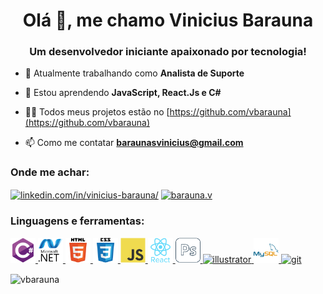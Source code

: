 <h1 align="center">Olá 👋, me chamo Vinicius Barauna</h1>
<h3 align="center">Um desenvolvedor iniciante apaixonado por tecnologia!</h3>

- 🔭 Atualmente trabalhando como **Analista de Suporte**

- 🌱 Estou aprendendo **JavaScript, React.Js e C#**

- 👨‍💻 Todos meus projetos estão no [https://github.com/vbarauna](https://github.com/vbarauna)

- 📫 Como me contatar **baraunasvinicius@gmail.com**

<h3 align="left">Onde me achar:</h3>
<p align="left">
<a href="https://linkedin.com/in/linkedin.com/in/vinicius-barauna/" target="blank"><img align="center" src="https://cdn.jsdelivr.net/npm/simple-icons@3.0.1/icons/linkedin.svg" alt="linkedin.com/in/vinicius-barauna/" height="30" width="40" /></a>
<a href="https://instagram.com/barauna.v" target="blank"><img align="center" src="https://cdn.jsdelivr.net/npm/simple-icons@3.0.1/icons/instagram.svg" alt="barauna.v" height="30" width="40" /></a>
</p>

<h3 align="left">Linguagens e ferramentas:</h3>
<p align="left"> </a> <a href="https://www.w3schools.com/cs/" target="_blank"> <img src="https://raw.githubusercontent.com/devicons/devicon/master/icons/csharp/csharp-original.svg" alt="csharp" width="40" height="40"/> </a> <a href="https://dotnet.microsoft.com/" target="_blank"> <img src="https://raw.githubusercontent.com/devicons/devicon/master/icons/dot-net/dot-net-original-wordmark.svg" alt="dotnet" width="40" height="40"/> </a> <a href="https://www.w3.org/html/" target="_blank"> <img src="https://raw.githubusercontent.com/devicons/devicon/master/icons/html5/html5-original-wordmark.svg" alt="html5" width="40" height="40"/> </a> <a href="https://www.w3schools.com/css/" target="_blank"> <img src="https://raw.githubusercontent.com/devicons/devicon/master/icons/css3/css3-original-wordmark.svg" alt="css3" width="40" height="40"/> </a> <a href="https://developer.mozilla.org/en-US/docs/Web/JavaScript" target="_blank"> <img src="https://raw.githubusercontent.com/devicons/devicon/master/icons/javascript/javascript-original.svg" alt="javascript" width="40" height="40"/> </a> 
<a href="https://reactjs.org/" target="_blank"> <img src="https://raw.githubusercontent.com/devicons/devicon/master/icons/react/react-original-wordmark.svg" alt="react" width="40" height="40"/> </a>  <a href="https://www.photoshop.com/en" target="_blank"> <img src="https://raw.githubusercontent.com/devicons/devicon/master/icons/photoshop/photoshop-line.svg" alt="photoshop" width="40" height="40"/> </a> <a href="https://www.adobe.com/in/products/illustrator.html" target="_blank"> <img src="https://www.vectorlogo.zone/logos/adobe_illustrator/adobe_illustrator-icon.svg" alt="illustrator" width="40" height="40"/> </a> <a href="https://www.mysql.com/" target="_blank"> <img src="https://raw.githubusercontent.com/devicons/devicon/master/icons/mysql/mysql-original-wordmark.svg" alt="mysql" width="40" height="40"/> </a>
<a href="https://git-scm.com/" target="_blank"> <img src="https://www.vectorlogo.zone/logos/git-scm/git-scm-icon.svg" alt="git" width="40" height="40"/> </a> 

<p><img align="center" src="https://github-readme-stats.vercel.app/api/top-langs?username=vbarauna&show_icons=true&locale=en&layout=compact" alt="vbarauna" /></p>
